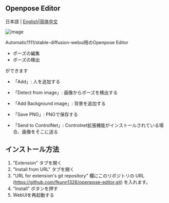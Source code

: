 ## Openpose Editor

日本語 | [English](README.en.md)|[简体中文](README.zh-cn.md)

![image](https://user-images.githubusercontent.com/92153597/219921945-468b2e4f-a3a0-4d44-a923-13ceb0258ddc.png)

Automatic1111/stable-diffusion-webui用のOpenpose Editor

- ポーズの編集
- ポーズの検出

ができます

- 「Add」: 人を追加する
- 「Detect from image」: 画像からポーズを検出する
- 「Add Background image」: 背景を追加する

- 「Save PNG」: PNGで保存する
- 「Send to ControlNet」: Controlnet拡張機能がインストールされている場合、画像をそこに送る

## インストール方法

1. "Extension" タブを開く
2. "Install from URL" タブを開く
3. "URL for extension's git repository" 欄にこのリポジトリの URL (https://github.com/fkunn1326/openpose-editor.git) を入れます。
4. "Install" ボタンを押す
5. WebUIを再起動する
